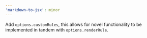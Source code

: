 ```yaml
---
'markdown-to-jsx': minor
---
```


Add `options.customRules`, this allows for novel functionality to be implemented in tandem with `options.renderRule`.
